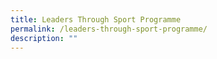 ```yaml
---
title: Leaders Through Sport Programme
permalink: /leaders-through-sport-programme/
description: ""
---
```

